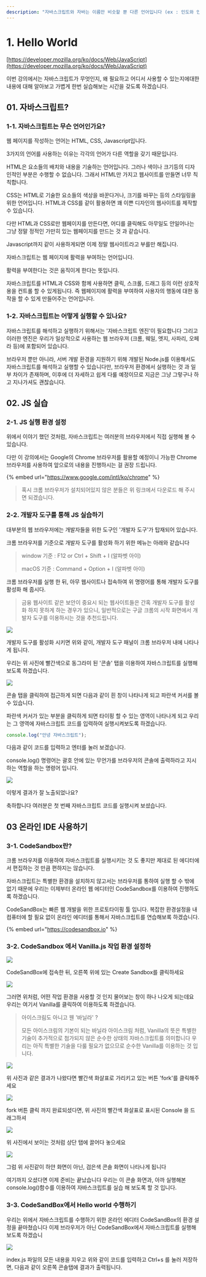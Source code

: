 ```yaml
---
description: "자바스크립트와 자바는 이름만 비슷할 뿐 다른 언어입니다 (ex : 인도와 인도네시아)"
---
```


# 1. Hello World

[https://developer.mozilla.org/ko/docs/Web/JavaScript](https://developer.mozilla.org/ko/docs/Web/JavaScript)

이번 강의에서는 자바스크립트가 무엇인지, 왜 필요하고 어디서 사용할 수 있는지에대한 내용에 대해 알아보고 가볍게 한번 실습해보는 시간을 갖도록 하겠습니다.

## 01. 자바스크립트?

### 1-1. 자바스크립트는 무슨 언어인가요?

웹 페이지를 작성하는 언어는 HTML, CSS, Javascript입니다.

3가지의 언어를 사용하는 이유는 각각의 언어가 다른 역할을 갖기 때문입니다.

HTML은 요소들의 배치와 내용을 기술하는 언어입니다. 그러나 색이나 크기등의 디자인적인 부분은 수행할 수 없습니다. 그래서 HTML만 가지고 웹사이트를 만들면 너무 칙칙합니다.

CSS는 HTML로 기술한 요소들의 색상을 바꾼다거나, 크기를 바꾸는 등의 스타일링을 위한 언어입니다. HTML과 CSS를 같이 활용하면 꽤 이쁜 디자인의 웹사이트를 제작할 수 있습니다.

다만 HTML과 CSS로만 웹페이지를 만든다면, 어디를 클릭해도 아무일도 안일어나는 그냥 정말 정적인 가만히 있는 웹페이지를 만드는 것 과 같습니다.

Javascript까지 같이 사용하게되면 이제 정말 웹사이트라고 부를만 해집니다.

자바스크립트는 웹 페이지에 활력을 부여하는 언어입니다.

활력을 부여한다는 것은 움직이게 한다는 뜻입니다.

자바스크립트를 HTML과 CSS와 함께 사용하면 클릭, 스크롤, 드래그 등의 이런 상호작용을 컨트롤 할 수 있게됩니다. 즉 웹페이지에 활력을 부여하여 사용자의 행동에 대한 동작을 할 수 있게 만들어주는 언어입니다.

### 1-2. 자바스크립트는 어떻게 실행할 수 있나요?

자바스크립트를 해석하고 실행하기 위해서는 '자바스크립트 엔진'이 필요합니다 그리고 이러한 엔진은 우리가 일상적으로 사용하는 웹 브라우저 (크롬, 웨일, 엣지, 사파리, 오페라 등)에 포함되어 있습니다.

브라우저 뿐만 아니라, 서버 개발 환경을 지원하기 위해 개발된 Node.js를 이용해서도 자바스크립트를 해석하고 실행할 수 있습니다만, 브라우저 환경에서 실행하는 것 과 일부 차이가 존재하며, 이후에 더 자세하고 쉽게 다룰 예정이므로 지금은 그냥 그렇구나 하고 지나가셔도 괜찮습니다.

## 02. JS 실습

### 2-1. JS 실행 환경 설정

위에서 이야기 했던 것처럼, 자바스크립트는 여러분의 브라우저에서 직접 실행해 볼 수 있습니다.

다만 이 강의에서는 Google의 Chrome 브라우저를 활용할 예정이니 가능한 Chrome 브라우저를 사용하여 앞으로의 내용을 진행하시는 걸 권장 드립니다.

{% embed url="https://www.google.com/intl/ko/chrome" %}

> 혹시 크롬 브라우저가 설치되어있지 않은 분들은 위 링크에서 다운로드 해 주시면 되겠습니다.

### 2-2. 개발자 도구를 통해 JS 실습하기

대부분의 웹 브라우저에는 개발자들을 위한 도구인 '개발자 도구'가 탑재되어 있습니다.

크롬 브라우저를 기준으로 개발자 도구를 활성화 하기 위한 메뉴는 아래와 같습니다

> window 기준 : F12 or Ctrl + Shift + I (알파벳 아이)
>
> macOS 기준 : Command + Option + I (알파벳 아이)

크롬 브라우저를 실행 한 뒤, 아무 웹사이트나 접속하여 위 명령어를 통해 개발자 도구를 활성화 해 줍시다.

> 금융 웹사이트 같은 보안이 중요시 되는 웹사이트들은 간혹 개발자 도구를 활성화 하지 못하게 하는 경우가 있으니, 일반적으로는 구글 크롬의 시작 화면에서 개발자 도구를 이용하시는 것을 추천드립니다.

![](<../.gitbook/assets/image (11) (1).png>)

개발자 도구를 활성화 시키면 위와 같이, 개발자 도구 패널이 크롬 브라우저 내에 나타나게 됩니다.

우리는 위 사진에 빨간색으로 동그라미 된 '콘솔' 탭을 이용하여 자바스크립트를 실행해 보도록 하겠습니다.

![](<../.gitbook/assets/image (3) (1).png>)

콘솔 탭을 클릭하여 접근하게 되면 다음과 같이 흰 창이 나타나게 되고 파란색 커서를 볼 수 있습니다.

파란색 커서가 있는 부분을 클릭하게 되면 타이핑 할 수 있는 영역이 나타나게 되고 우리는 그 영역에 자바스크립트 코드를 입력하여 실행시켜보도록 하겠습니다.

```javascript
console.log("안녕 자바스크립트");
```

다음과 같이 코드를 입력하고 엔터를 눌러 보겠습니다.

console.log() 명령어는 괄호 안에 있는 무언가를 브라우저의 콘솔에 출력하라고 지시하는 역할을 하는 명령어 입니다.

![](<../.gitbook/assets/image (10) (1).png>)

이렇게 결과가 잘 노출되었나요?

축하합니다 여러분은 첫 번째 자바스크립트 코드를 실행시켜 보셨습니다.

## 03 온라인 IDE 사용하기

### 3-1. CodeSandbox란?

크롬 브라우저를 이용하여 자바스크립트를 실행시키는 것 도 좋지만 제대로 된 에디터에서 편집하는 것 만큼 편하지는 않습니다.&#x20;

자바스크립트는 특별한 환경을 설치하지 않고서는 브라우저를 통하여 실행 할 수 밖에 없기 때문에 우리는 이제부터 온라인 웹 에디터인 CodeSandbox를 이용하여 진행하도록 하겠습니다.

CodeSandBox는 빠른 웹 개발을 위한 프로토타이핑 툴 입니다. 복잡한 환경설정을 내 컴퓨터에 할 필요 없이 온라인 에디터를 통해서 자바스크립트를 연습해보록 하겠습니다.

{% embed url="https://codesandbox.io" %}

### 3-2. CodeSandbox 에서 Vanilla.js 작업 환경 설정하

![](<../.gitbook/assets/image (5).png>)

CodeSandBox에 접속한 뒤, 오른쪽 위에 있는 Create Sandbox를 클릭하세요

![](<../.gitbook/assets/image (10).png>)

그러면 위처럼, 어떤 작업 환경을 사용할 것 인지 물어보는 창이 하나 나오게 되는데요 우리는 여기서 Vanilla를 클릭하여 이용하도록 하겠습니다.

> 아이스크림도 아니고 웬 '바닐라' ?
>
> 모든 아이스크림의 기본이 되는 바닐라 아이스크림 처럼, Vanilla의 뜻은 특별한 기술이 추가적으로 첨가되지 않은 순수한 상태의 자바스크립트를 의미합니다 우리는 아직 특별한 기술을 다룰 필요가 없으므로 순수한 Vanilla를 이용하는 것 입니다.

![](<../.gitbook/assets/image (2).png>)

위 사진과 같은 결과가 나왔다면 빨간색 화살표로 가리키고 있는 버튼 'fork'를 클릭해주세요

![](<../.gitbook/assets/image (4).png>)

fork 버튼 클릭 까지 완료되셨다면, 위 사진의 빨간색 화살표로 표시된 Console 을 드래그하셔

![](<../.gitbook/assets/image (6) (1).png>)

위 사진에서 보이는 것처럼 상단 탭에 끌어다 놓으세요

![](<../.gitbook/assets/image (7).png>)

그럼 위 사진같이 하얀 화면이 아닌, 검은색 콘솔 화면이 나타나게 됩니다

여기까지 오셨다면 이제 준비는 끝났습니다 우리는 이 콘솔 화면과, 아까 실행해본 console.log()함수를 이용하여 자바스크립트를 실습 해 보도록 할 것 입니다.

### 3-3. CodeSandBox에서 Hello world 수행하기

우리는 위에서 자바스크립트를 수행하기 위한 온라인 에디터 CodeSandBox의 환경 설정을 끝마쳤습니다 이제 브라우저가 아닌 CodeSandBox에서 자바스크립트를 실행해보도록 하겠습니

![](<../.gitbook/assets/image (9).png>)

index.js 파일의 모든 내용을 지우고 위와 같이 코드를 입력하고 Ctrl+s 를 눌러 저장하면, 다음과 같이 오른쪽 콘솔탭에 결과가 출력됩니다.
